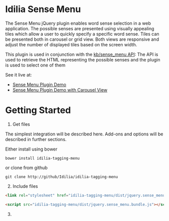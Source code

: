 # Idilia Sense Menu

The Sense Menu jQuery plugin enables word sense selection in a web application. The possible senses are presented using visually appealing tiles which allow a user to quickly specify a specific word sense. Tiles can be presented both in carousel or grid view. Both views are responsive and adjust the number of displayed tiles based on the screen width.

This plugin is used in conjunction with the [kb/sense_menu API](http://www.idilia.com/developer/language-graph/api/kb-sense-menu/): The API is used to retrieve the HTML representing the possible senses and the plugin is used to select one of them

See it live at:

* [Sense Menu Plugin Demo](http://api.idilia.com/TaggingMenuDemo/SenseMenu?carousel=0)
* [Sense Menu Plugin Demo with Carousel View](http://api.idilia.com/TaggingMenuDemo/SenseMenu)

# Getting Started

1. Get files

 The simplest integration will be described here. Add-ons and options will be described in further sections.

 Either install using bower

 ```shell
 bower install idilia-tagging-menu
 ```

 or clone from github

 ```shell
 git clone http://github/Idilia/idilia-tagging-menu
 ```

2. Include files

 ```html
 <link rel="stylesheet" href="idilia-tagging-menu/dist/jquery.sense_menu.bundle.css" />

 <script src="idilia-tagging-menu/dist/jquery.sense_menu.bundle.js"></script>
 ```

3.
